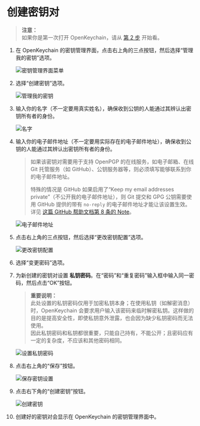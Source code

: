 # 创建密钥对

> **注意：**  
> 如果你是第一次打开 OpenKeychain，请从 [第 2 步](#manage-my-keys) 开始看。

1. 在 OpenKeychain 的密钥管理界面，点击右上角的三点按钮，然后选择“管理我的密钥”选项。

    ![密钥管理界面菜单](generate-key-pair/home-page-popup.png)

2. <a id="manage-my-keys"></a>选择“创建密钥”选项。

    ![管理我的密钥](generate-key-pair/manage-my-keys.png)

3. 输入你的名字（不一定要用真实姓名），确保收到公钥的人能通过其辨认出密钥所有者的身份。

    ![名字](generate-key-pair/name.png)

4. 输入你的电子邮件地址（不一定要用实际存在的电子邮件地址），确保收到公钥的人能通过其辨认出密钥所有者的身份。

    > 如果该密钥对需要用于支持 OpenPGP 的在线服务，如电子邮箱、在线 Git 托管服务（如 GitHub）、公钥服务器等，则必须填写能够联系到你的电子邮件地址。  
    >   
    > 特殊的情况是 GitHub 如果启用了“Keep my email addresses private”（不公开我的电子邮件地址），则 Git 提交和 GPG 公钥需要使用 GitHub 提供的带有 `no-reply` 的电子邮件地址才能让该设置生效。详见 [这篇 GitHub 帮助文档第 8 条的 Note](https://docs.github.com/en/authentication/managing-commit-signature-verification/generating-a-new-gpg-key#generating-a-gpg-key)。

    ![电子邮件地址](generate-key-pair/email.png)

5. 点击右上角的三点按钮，然后选择“更改密钥配置”选项。

    ![更改密钥配置](generate-key-pair/change-key-options.png)

6. 选择“变更密码”选项。

7. 为新创建的密钥对设置 **私钥密码**。在“密码”和“重复密码”输入框中输入同一密码，然后点击“OK”按钮。

    > **重要说明：**  
    > 此处设置的私钥密码仅用于加密私钥本身；在使用私钥（如解密消息）时，OpenKeychain 会要求用户输入该密码来临时解密私钥。这样做的目的是提高安全性，即使私钥意外泄露，也会因为缺少私钥密码而无法使用。  
    > 因此私钥密码和私钥都很重要，只能自己持有，不能公开；且密码应有一定的复杂度，不应该和其他密码相同。

    ![设置私钥密码](generate-key-pair/change-key-password.png)

8. 点击右上角的“保存”按钮。

    ![保存密钥设置](generate-key-pair/save-key-settings.png)

9. 点击右下角的“创建密钥”按钮。

    ![创建密钥](generate-key-pair/generate-key-button.png)

10. 创建好的密钥对会显示在 OpenKeychain 的密钥管理界面中。